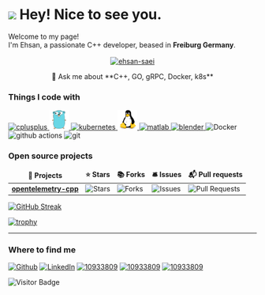 <h1><img src="https://emojis.slackmojis.com/emojis/images/1531849430/4246/blob-sunglasses.gif?1531849430" width="30"/> Hey! Nice to see you.</h1>


<p>Welcome to my page! </br> I'm Ehsan, a passionate C++ developer, beased in <b>Freiburg Germany</b>. </p>

<p align="center">
    <a href="https://stackoverflow.com/users/story/10933809" target="blank"><img align="center" src="https://github-readme-stackoverflow.vercel.app/?userID=10933809" alt="ehsan-saei" /></a>
  <p align="center">
   💬 Ask me about **C++, GO, gRPC, Docker, k8s**
   </p>
</p>

<h3>Things I code with</h3>
<p>
  <a href="https://isocpp.org" target="_blank"> <img src="https://isocpp.org/assets/images/cpp_logo.png" alt="cplusplus" width="40" height="40"/>
  <a href="https://golang.org" target="_blank"> <img src="https://raw.githubusercontent.com/devicons/devicon/master/icons/go/go-original.svg" alt="go" width="40" height="40"/> </a>
  <a href="https://kubernetes.io" target="_blank"> <img src="https://www.vectorlogo.zone/logos/kubernetes/kubernetes-icon.svg" alt="kubernetes" width="40" height="40"/> </a>
  <a href="https://www.linux.org/" target="_blank"> <img src="https://raw.githubusercontent.com/devicons/devicon/master/icons/linux/linux-original.svg" alt="linux" width="40" height="40"/> </a> 
  <a href="https://www.mathworks.com/" target="_blank"> <img src="https://upload.wikimedia.org/wikipedia/commons/2/21/Matlab_Logo.png" alt="matlab" width="40" height="40"/> </a>
  <a href="https://www.blender.org/" target="_blank"> <img src="https://download.blender.org/branding/community/blender_community_badge_white.svg" alt="blender" width="40" height="40"/> </a>
  <img alt="Docker" src="https://img.shields.io/badge/-Docker-46a2f1?style=flat-square&logo=docker&logoColor=white" />
  <img alt="github actions" src="https://img.shields.io/badge/-Github_Actions-2088FF?style=flat-square&logo=github-actions&logoColor=white" />
  <img alt="git" src="https://img.shields.io/badge/-Git-F05032?style=flat-square&logo=git&logoColor=white" />
</p>

<h3>Open source projects</h3>
<table>
  <thead align="center">
    <tr border: none;>
      <td><b>🎁 Projects</b></td>
      <td><b>⭐ Stars</b></td>
      <td><b>📚 Forks</b></td>
      <td><b>🛎 Issues</b></td>
      <td><b>📬 Pull requests</b></td>
    </tr>
  </thead>
  <tbody>
    <tr>
      <td><a href="https://github.com/open-telemetry/opentelemetry-cpp"><b>opentelemetry-cpp</b></a></td>
      <td><img alt="Stars" src="https://img.shields.io/github/stars/open-telemetry/opentelemetry-cpp?style=flat-square&labelColor=343b41"/></td>
      <td><img alt="Forks" src="https://img.shields.io/github/forks/open-telemetry/opentelemetry-cpp?style=flat-square&labelColor=343b41"/></td>
      <td><img alt="Issues" src="https://img.shields.io/github/issues/open-telemetry/opentelemetry-cpp?style=flat-square&labelColor=343b41"/></td>
      <td><img alt="Pull Requests" src="https://img.shields.io/github/issues-pr/open-telemetry/opentelemetry-cpp?style=flat-square&labelColor=343b41"/></td>
    </tr>
  </tbody>
</table>

[![GitHub Streak](https://github-readme-streak-stats.herokuapp.com?user=esigo&theme=github-dark-blue&hide_border=true&date_format=M%20j%5B%2C%20Y%5D)](https://git.io/streak-stats)

[![trophy](https://github-profile-trophy.vercel.app/?username=esigo&margin-w=15&column=4)](https://github.com/ryo-ma/github-profile-trophy)

<!-- <p>
   <img align="left" src="https://github-readme-stats.vercel.app/api/top-langs?username=esigo&show_icons=true&locale=en&layout=compact" alt="esigo" />
</p> -->


---
<h3>Where to find me</h3>
<p>
  <a href="https://github.com/esigo" target="_blank"><img alt="Github" src="https://img.shields.io/badge/GitHub-%2312100E.svg?&style=for-the-badge&logo=Github&logoColor=white" /></a> 
  <a href="https://www.linkedin.com/in/ehsan-saei" target="_blank"><img alt="LinkedIn" src="https://img.shields.io/badge/linkedin-%230077B5.svg?&style=for-the-badge&logo=linkedin&logoColor=white" /></a> 
  <a href="https://stackoverflow.com/users/10933809" target="blank"><img src="https://raw.githubusercontent.com/rahuldkjain/github-profile-readme-generator/master/src/images/icons/Social/stack-overflow.svg" alt="10933809" height="30" width="40" /></a>
  <a href="https://kubernetes.slack.com/team/UQCQ776BH" target="blank"><img src="https://a.slack-edge.com/5f35cf0/img/icons/favicon-32-ua.png" alt="10933809" height="30" width="30" /></a>
  <a href="https://cloud-native.slack.com/team/U028J3GFH2Q" target="blank"><img src="https://a.slack-edge.com/5f35cf0/img/icons/favicon-32-ua.png" alt="10933809" height="30" width="30" /></a>
</p>

![Visitor Badge](https://visitor-badge.laobi.icu/badge?page_id=esigo-cpp)
